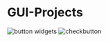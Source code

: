 # GUI-Projects
![button widgets](https://user-images.githubusercontent.com/81824956/115910029-f69ea900-a489-11eb-9542-c48eebf56e35.PNG)
![checkbutton](https://user-images.githubusercontent.com/81824956/115910243-3a91ae00-a48a-11eb-99e8-81b52675cc5e.PNG)
